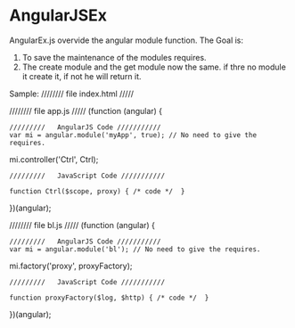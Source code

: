 AngularJSEx
===========

AngularEx.js overvide the angular module function. The Goal is:
1. To save the maintenance of the modules requires.
2. The create module and the get module now the same. if thre no module it create it, if not he will return it.


Sample:
////////   file index.html  /////
<div ng-app="myApp" ng-controller="Ctrl as vm">
  <!-- HTML Code -->
</div>
        

<script src="/Scripts/angular.js"></script>
<script src="/Demos/AngularEx/AngularEx.js"></script>

<!-- No need to add the requires to the main module -->
<script src="/Scripts/angular-route.js"></script>
<script src="/Scripts/angular-animate.js"></script>

<script src="app.js"></script>
<script src="bl.js"></script>


////////   file app.js  /////
(function (angular) {

    /////////   AngularJS Code ///////////
    var mi = angular.module('myApp', true); // No need to give the requires.

   mi.controller('Ctrl', Ctrl);


    /////////   JavaScript Code ///////////
    
    function Ctrl($scope, proxy) { /* code */  }

})(angular);


////////   file bl.js  /////
(function (angular) {

    /////////   AngularJS Code ///////////
    var mi = angular.module('bl'); // No need to give the requires.

   mi.factory('proxy', proxyFactory);


    /////////   JavaScript Code ///////////
    
    function proxyFactory($log, $http) { /* code */  }

})(angular);
